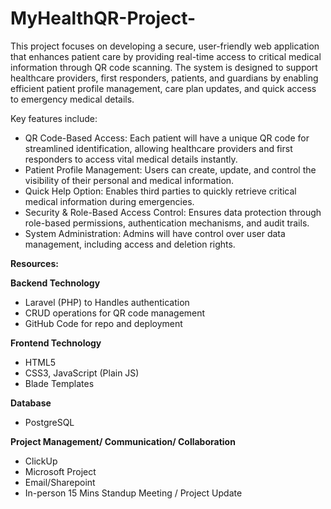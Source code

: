 # MyHealthQR-Project-
  This project focuses on developing a secure, user-friendly web application that enhances patient care by providing real-time access to critical medical information through QR code scanning. The system is designed to support healthcare providers, first responders, patients, and guardians by enabling efficient patient profile management, care plan updates, and quick access to emergency medical details.

Key features include:

  - QR Code-Based Access: Each patient will have a unique QR code for streamlined identification, allowing healthcare providers and first responders to access vital medical details instantly.
  - Patient Profile Management: Users can create, update, and control the visibility of their personal and medical information.
  - Quick Help Option: Enables third parties to quickly retrieve critical medical information during emergencies.
  - Security & Role-Based Access Control: Ensures data protection through role-based permissions, authentication mechanisms, and audit trails.
  - System Administration: Admins will have control over user data management, including access and deletion rights.

**Resources:**

**Backend Technology**
  - Laravel (PHP)	to Handles authentication 
  - CRUD operations for	QR code management 
  - GitHub	Code for repo and deployment
	
**Frontend Technology**
  - HTML5
  - CSS3, JavaScript (Plain JS)
  - Blade Templates

**Database**
  - PostgreSQL

**Project Management/ Communication/ Collaboration**
  - ClickUp
  - Microsoft  Project
  - Email/Sharepoint
  - In-person 15 Mins Standup Meeting / Project Update 

  

